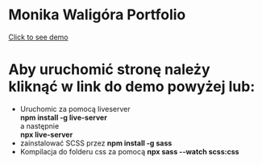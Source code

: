 # Monika Waligóra Portfolio

<a href="https://madamemeduse.github.io/Portfolio/">Click to see demo</a>

# Aby uruchomić stronę należy kliknąć w link do demo powyżej lub:

- Uruchomic za pomocą liveserver  
  **npm install -g live-server**  
  a następnie  
  **npx live-server**
- zainstalować SCSS przez **npm install -g sass**
- Kompilacja do folderu css za pomocą **npx sass --watch scss:css**
